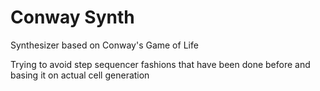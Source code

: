 # Conway Synth
Synthesizer based on Conway's Game of Life

Trying to avoid step sequencer fashions that have been done before and basing it on actual cell generation
